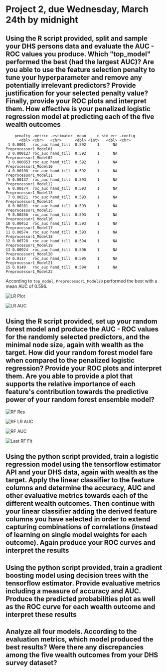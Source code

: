 # Project 2, due Wednesday, March 24th by midnight

## Using the R script provided, split and sample your DHS persons data and evaluate the AUC - ROC values you produce. Which "top_model" performed the best (had the largest AUC)? Are you able to use the feature selection penalty to tune your hyperparameter and remove any potentially irrelevant predictors? Provide justification for your selected penalty value? Finally, provide your ROC plots and interpret them. How effective is your penalized logistic regression model at predicting each of the five wealth outcomes

```
    penalty .metric .estimator  mean     n std_err .config              
      <dbl> <chr>   <chr>      <dbl> <int>   <dbl> <chr>                
 1 0.0001   roc_auc hand_till  0.592     1      NA Preprocessor1_Model01
 2 0.000127 roc_auc hand_till  0.592     1      NA Preprocessor1_Model02
 3 0.000853 roc_auc hand_till  0.592     1      NA Preprocessor1_Model10
 4 0.00108  roc_auc hand_till  0.592     1      NA Preprocessor1_Model11
 5 0.00137  roc_auc hand_till  0.593     1      NA Preprocessor1_Model12
 6 0.00174  roc_auc hand_till  0.593     1      NA Preprocessor1_Model13
 7 0.00221  roc_auc hand_till  0.593     1      NA Preprocessor1_Model14
 8 0.00281  roc_auc hand_till  0.593     1      NA Preprocessor1_Model15
 9 0.00356  roc_auc hand_till  0.593     1      NA Preprocessor1_Model16
10 0.00452  roc_auc hand_till  0.593     1      NA Preprocessor1_Model17
11 0.00574  roc_auc hand_till  0.593     1      NA Preprocessor1_Model18
12 0.00728  roc_auc hand_till  0.594     1      NA Preprocessor1_Model19
13 0.00924  roc_auc hand_till  0.596     1      NA Preprocessor1_Model20
14 0.0117   roc_auc hand_till  0.595     1      NA Preprocessor1_Model21
15 0.0149   roc_auc hand_till  0.594     1      NA Preprocessor1_Model22
```

According to `top_model`, `Preprocessor1_Model20` performed the best with a mean AUC of 0.596.

![LR Plot](https://github.com/pasolano/appml/blob/main/data/project-2/images/lr_plot.png?raw=true)

![LR AUC](https://github.com/pasolano/appml/blob/main/data/project-2/images/lr_auc.png?raw=true)

## Using the R script provided, set up your random forest model and produce the AUC - ROC values for the randomly selected predictors, and the minimal node size, again with wealth as the target. How did your random forest model fare when compared to the penalized logistic regression? Provide your ROC plots and interpret them. Are you able to provide a plot that supports the relative importance of each feature's contribution towards the predictive power of your random forest ensemble model?

![RF Res](https://github.com/pasolano/appml/blob/main/data/project-2/images/rf_res.png?raw=true)

![RF LR AUC](https://github.com/pasolano/appml/blob/main/data/project-2/images/rf_lr_auc.png?raw=true)

![RF AUC](https://github.com/pasolano/appml/blob/main/data/project-2/images/rf_auc.png?raw=true)

![Last RF Fit](https://github.com/pasolano/appml/blob/main/data/project-2/images/last_rf_fit.png?raw=true)

## Using the python script provided, train a logistic regression model using the tensorflow estimator API and your DHS data, again with wealth as the target. Apply the linear classifier to the feature columns and determine the accuracy, AUC and other evaluative metrics towards each of the different wealth outcomes. Then continue with your linear classifier adding the derived feature columns you have selected in order to extend capturing combinations of correlations (instead of learning on single model weights for each outcome). Again produce your ROC curves and interpret the results

## Using the python script provided, train a gradient boosting model using decision trees with the tensorflow estimator. Provide evaluative metrics including a measure of accuracy and AUC. Produce the predicted probabilities plot as well as the ROC curve for each wealth outcome and interpret these results

## Analyze all four models. According to the evaluation metrics, which model produced the best results? Were there any discrepancies among the five wealth outcomes from your DHS survey dataset?
